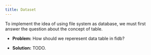 ```yaml
---
title: Dataset
---
```


To implement the idea of using file system as database,
we must first answer the question about the concept of table.

- **Problem:** How should we reperesent data table in fidb?

- **Solution:** TODO.
